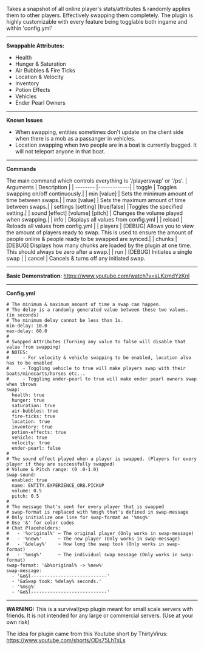 Takes a snapshot of all online player's stats/attributes & randomly applies them to other players. Effectively swapping them completely.
The plugin is highly customizable with every feature being togglable both ingame and within 'config.yml'

-----------------------------------------------

**Swappable Attributes:**
- Health
- Hunger & Saturation
- Air Bubbles & Fire Ticks
- Location & Velocity
- Inventory
- Potion Effects
- Vehicles
- Ender Pearl Owners

-----------------------------------------------

**Known Issues**
- When swapping, entities sometimes don't update on the client side when there is a mob as a passanger in vehicles.
- Location swapping when two people are in a boat is currently bugged. It will not teleport anyone in that boat.

-----------------------------------------------

**Commands**

The main command which controls everything is '/playerswap' or '/ps'.
| Arguments | Description |
| -------- |-------------| 
| toggle   | Toggles swapping on/off continuously.|
| min [value] | Sets the minimum amount of time between swaps.|
| max [value] | Sets the maximum amount of time between swaps.|
| settings [setting] [true/false] |Toggles the specified setting.|
| sound [effect] [volume] [pitch] | Changes the volume played when swapping.|
| info | Displays all values from config.yml |
| reload | Reloads all values from config.yml |
| players | [DEBUG] Allows you to view the amount of players ready to swap. This is used to ensure the amount of people online & people ready to be swapped are synced.|
| chunks | [DEBUG] Displays how many chunks are loaded by the plugin at one time. This should always be zero after a swap.|
| run | [DEBUG] Initiates a single swap |
| cancel | Cancels & turns off any initiated swap.

-----------------------------------------------

**Basic Demonstration:**
https://www.youtube.com/watch?v=sLKzmdYzKnI

-----------------------------------------------

**Config.yml**
```
# The minimum & maximum amount of time a swap can happen.
# The delay is a randomly generated value between these two values. (in seconds)
# The minimum delay cannot be less than 1s.
min-delay: 10.0
max-delay: 60.0
#
# Swapped Attributes (Turning any value to false will disable that value from swapping)
# NOTES:
#     - For velocity & vehicle swapping to be enabled, location also has to be enabled
#     - Toggling vehicle to true will make players swap with their boats/minecarts/horses etc...
#     - Toggling ender-pearl to true will make ender pearl owners swap when thrown
swap:
  health: true
  hunger: true
  saturation: true
  air-bubbles: true
  fire-ticks: true
  location: true
  inventory: true
  potion-effects: true
  vehicle: true
  velocity: true
  ender-pearl: false
#
# The sound effect played when a player is swapped. (Players for every player if they are successfully swapped)
# Volume & Pitch range: (0 .0-1.0)
swap-sound:
  enabled: true
  name: ENTITY.EXPERIENCE_ORB.PICKUP
  volume: 0.5
  pitch: 0.5
#
# The message that's sent for every player that is swapped
# swap-format is replaced with %msg% that's defined in swap-message
# Only initialize one line for swap-format as '%msg%'
# Use '&' for color codes
# Chat Placeholders:
#   - '%original%' ~ The original player (Only works in swap-message)
#   - '%new%'      ~ The new player (Only works in swap-message)
#   - '&delay%'    ~ How long the swap took (Only works in swap-format)
#   - '%msg%'      ~ The individual swap message (Only works in swap-format)
swap-format: '&b%original% -> %new%'
swap-message:
  - '&e&l----------------------------'
  - '&aSwap took: %delay% seconds.'
  - '%msg%'
  - '&e&l----------------------------'

```
-------------------------------------------

**WARNING:** This is a survival/pvp plugin meant for small scale servers with friends. It is not intended for any large or commercial servers. (Use at your own risk)

The idea for plugin came from this Youtube short by ThirtyVirus: https://www.youtube.com/shorts/ODs75LhTxLs
